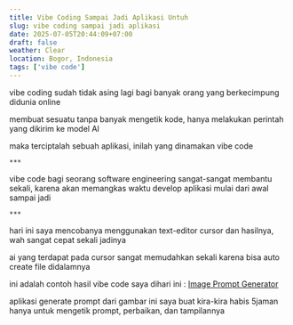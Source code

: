```yaml
---
title: Vibe Coding Sampai Jadi Aplikasi Untuh
slug: vibe coding sampai jadi aplikasi
date: 2025-07-05T20:44:09+07:00
draft: false
weather: Clear
location: Bogor, Indonesia
tags: ['vibe code']
---
```


vibe coding sudah tidak asing lagi bagi banyak orang yang berkecimpung didunia online

membuat sesuatu tanpa banyak mengetik kode, hanya melakukan perintah yang dikirim ke model AI

maka terciptalah sebuah aplikasi, inilah yang dinamakan vibe code

`***`

vibe code bagi seorang software engineering sangat-sangat membantu sekali, karena akan memangkas waktu develop aplikasi mulai dari awal sampai jadi

`***`

hari ini saya mencobanya menggunakan text-editor cursor dan hasilnya, wah sangat cepat sekali jadinya

ai yang terdapat pada cursor sangat memudahkan sekali karena bisa auto create file didalamnya

ini adalah contoh hasil vibe code saya dihari ini : [Image Prompt Generator](https://github.com/ykywz-website/image-prompt-generator)

aplikasi generate prompt dari gambar ini saya buat kira-kira habis 5jaman hanya untuk mengetik prompt, perbaikan, dan tampilannya